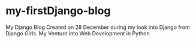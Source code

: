 # my-firstDjango-blog
My Django Blog Created on 28 December during my look into Django from Django Girls.
My Venture into Web Development in Python
